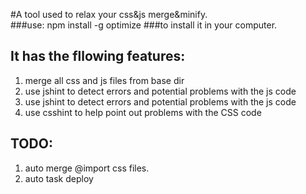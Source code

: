 #A tool used to relax your css&js merge&minify.  
###use:
    npm install -g optimize
###to install it in your computer.  

## It has the fllowing features:
1.  merge all css and js files from base dir   
2.  use jshint to detect errors and potential problems with the js code  
3.  use jshint to detect errors and potential problems with the js code    
4.  use csshint to help point out problems with the CSS code   

##  TODO:  
1.  auto merge @import css files.   
2.  auto task  deploy   
    